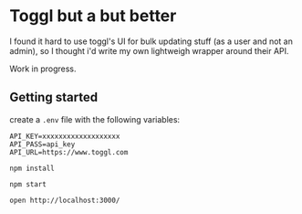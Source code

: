 # Toggl but a but better

I found it hard to use toggl's UI for bulk updating stuff (as a user and not an admin), so I thought i'd write my own lightweigh wrapper around their API. 

Work in progress. 


## Getting started 

create a `.env` file with the following variables:

```
API_KEY=xxxxxxxxxxxxxxxxxxx
API_PASS=api_key
API_URL=https://www.toggl.com
```

`npm install`

`npm start`

`open http://localhost:3000/`
